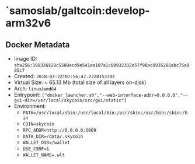 # `samoslab/galtcoin:develop-arm32v6

## Docker Metadata
- Image ID: `sha256:198326928c5588ecd9e541ea107a1c80932332e57f98ec0935286abc75a085c7`
- Created: `2018-07-22T07:56:47.222015339Z`
- Virtual Size: ~ 65.13 Mb
  (total size of all layers on-disk)
- Arch: `linux`/`amd64`
- Entrypoint: `["docker_launcher.sh","--web-interface-addr=0.0.0.0","--gui-dir=/usr/local/skycoin/src/gui/static"]`
- Environment:
  - `PATH=/usr/local/sbin:/usr/local/bin:/usr/sbin:/usr/bin:/sbin:/bin`
  - `COIN=skycoin`
  - `RPC_ADDR=http://0.0.0.0:6869`
  - `DATA_DIR=/data/.skycoin`
  - `WALLET_DIR=/wallet`
  - `USE_CSRF=1`
  - `WALLET_NAME=.wlt`
